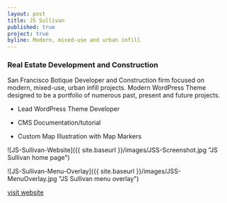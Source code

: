 ```yaml
---
layout: post
title: JS Sullivan
published: true
project: true
byline: Modern, mixed-use and urban infill 
---
```


### Real Estate Development and Construction

San Francisco Botique Developer and Construction firm focused on modern, mixed-use, urban infill projects. Modern WordPress Theme designed to be a portfolio of numerous past, present and future projects. 

* Lead WordPress Theme Developer

* CMS Documentation/tutorial

* Custom Map Illustration with Map Markers

![JS-Sullivan-Website]({{ site.baseurl }}/images/JSS-Screenshot.jpg "JS Sullivan home page")

![JS-Sullivan-Menu-Overlay]({{ site.baseurl }}/images/JSS-MenuOverlay.jpg "JS Sullivan menu overlay")

<a href="http://js-sullivan.com" target="_blank">visit website</a>

